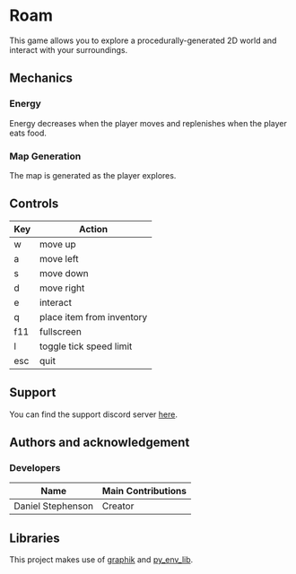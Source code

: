 # Roam
This game allows you to explore a procedurally-generated 2D world and interact with your surroundings.

## Mechanics
### Energy
Energy decreases when the player moves and replenishes when the player eats food.

### Map Generation
The map is generated as the player explores.

## Controls
Key | Action
------------ | -------------
w | move up
a | move left
s | move down
d | move right
e | interact
q | place item from inventory
f11 | fullscreen
l | toggle tick speed limit
esc | quit

## Support
You can find the support discord server [here](https://discord.gg/49J4RHQxhy).

## Authors and acknowledgement
### Developers
Name | Main Contributions
------------ | -------------
Daniel Stephenson | Creator

## Libraries
This project makes use of [graphik](https://github.com/Preponderous-Software/graphik) and [py_env_lib](https://github.com/Preponderous-Software/py_env_lib).
